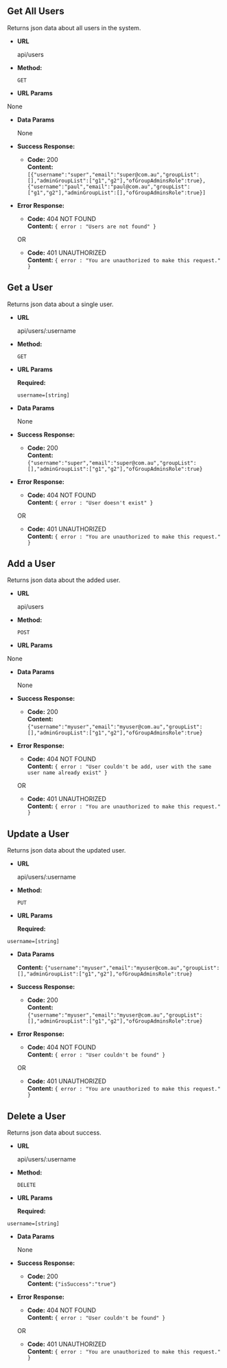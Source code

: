 **Get All Users**
----
  Returns json data about all users in the system.

* **URL**

  api/users

* **Method:**

  `GET`
  
*  **URL Params**

  None

* **Data Params**

  None

* **Success Response:**

  * **Code:** 200 <br />
    **Content:** `[{"username":"super","email":"super@com.au","groupList":[],"adminGroupList":["g1","g2"],"ofGroupAdminsRole":true},      {"username":"paul","email":"paul@com.au","groupList":["g1","g2"],"adminGroupList":[],"ofGroupAdminsRole":true}]`
 
* **Error Response:**

  * **Code:** 404 NOT FOUND <br />
    **Content:** `{ error : "Users are not found" }`

  OR

  * **Code:** 401 UNAUTHORIZED <br />
    **Content:** `{ error : "You are unauthorized to make this request." }`
    
**Get a User**
----
  Returns json data about a single user.

* **URL**

  api/users/:username

* **Method:**

  `GET`
  
*  **URL Params**

   **Required:**
 
   `username=[string]`

* **Data Params**

  None

* **Success Response:**

  * **Code:** 200 <br />
    **Content:** `{"username":"super","email":"super@com.au","groupList":[],"adminGroupList":["g1","g2"],"ofGroupAdminsRole":true}`
 
* **Error Response:**

  * **Code:** 404 NOT FOUND <br />
    **Content:** `{ error : "User doesn't exist" }`

  OR

  * **Code:** 401 UNAUTHORIZED <br />
    **Content:** `{ error : "You are unauthorized to make this request." }`
    
 
 
**Add a User**
  ----
  
  Returns json data about the added user.

* **URL**

  api/users

* **Method:**

  `POST`
  
*  **URL Params**

  None
  
* **Data Params**

  None

* **Success Response:**

  * **Code:** 200 <br />
    **Content:** `{"username":"myuser","email":"myuser@com.au","groupList":[],"adminGroupList":["g1","g2"],"ofGroupAdminsRole":true}`
 
* **Error Response:**

  * **Code:** 404 NOT FOUND <br />
    **Content:** `{ error : "User couldn't be add, user with the same user name already exist" }`

  OR

  * **Code:** 401 UNAUTHORIZED <br />
    **Content:** `{ error : "You are unauthorized to make this request." }`
    
**Update a User**
----
  Returns json data about the updated user.

* **URL**

  api/users/:username

* **Method:**

  `PUT`
  
*  **URL Params**

   **Required:**

 `username=[string]`
 
* **Data Params**

  **Content:** `{"username":"myuser","email":"myuser@com.au","groupList":[],"adminGroupList":["g1","g2"],"ofGroupAdminsRole":true}`

* **Success Response:**

  * **Code:** 200 <br />
    **Content:** `{"username":"myuser","email":"myuser@com.au","groupList":[],"adminGroupList":["g1","g2"],"ofGroupAdminsRole":true}`
 
* **Error Response:**

  * **Code:** 404 NOT FOUND <br />
    **Content:** `{ error : "User couldn't be found" }`

  OR

  * **Code:** 401 UNAUTHORIZED <br />
    **Content:** `{ error : "You are unauthorized to make this request." }`
  
**Delete a User**
----
  Returns json data about success.

* **URL**

  api/users/:username

* **Method:**

  `DELETE`
  
*  **URL Params**

   **Required:**

 `username=[string]`
 
* **Data Params**

  None
  
* **Success Response:**

  * **Code:** 200 <br />
    **Content:** `{"isSuccess":"true"}`
 
* **Error Response:**

  * **Code:** 404 NOT FOUND <br />
    **Content:** `{ error : "User couldn't be found" }`

  OR

  * **Code:** 401 UNAUTHORIZED <br />
    **Content:** `{ error : "You are unauthorized to make this request." }`
